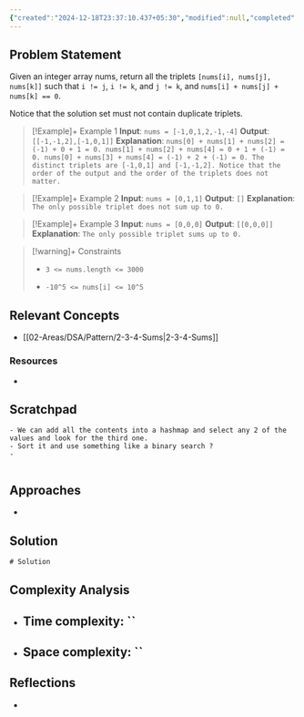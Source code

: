 ```yaml
---
{"created":"2024-12-18T23:37:10.437+05:30","modified":null,"completed":true,"redo":true,"Perfect":false,"publish":true,"Description":null,"leetcode-index":15,"link":"https://leetcode.com/problems/3sum","difficulty":"Medium","tags":["leetcode/array","leetcode/two-pointers","leetcode/sorting","programming/practice"],"PassFrontmatter":true,"updated":"2024-12-26T08:34:11.381+05:30"}
---
```



## Problem Statement
Given an integer array nums, return all the triplets `[nums[i], nums[j], nums[k]]` such that `i != j`, `i != k`, and `j != k`, and `nums[i] + nums[j] + nums[k] == 0`.

Notice that the solution set must not contain duplicate triplets.

 

>[!Example]+ Example 1
>**Input**: `nums = [-1,0,1,2,-1,-4]`
>**Output**: `[[-1,-1,2],[-1,0,1]]`
>**Explanation**: `nums[0] + nums[1] + nums[2] = (-1) + 0 + 1 = 0.
>nums[1] + nums[2] + nums[4] = 0 + 1 + (-1) = 0.
>nums[0] + nums[3] + nums[4] = (-1) + 2 + (-1) = 0.
>The distinct triplets are [-1,0,1] and [-1,-1,2].
>Notice that the order of the output and the order of the triplets does not matter.
>`

>[!Example]+ Example 2
>**Input**: `nums = [0,1,1]`
>**Output**: `[]`
>**Explanation**: `The only possible triplet does not sum up to 0.
>`

>[!Example]+ Example 3
>**Input**: `nums = [0,0,0]`
>**Output**: `[[0,0,0]]`
>**Explanation**: `The only possible triplet sums up to 0.
>`

>[!warning]+ Constraints
>- `3 <= nums.length <= 3000`
>
>- `-10^5 <= nums[i] <= 10^5`

## Relevant Concepts
- [[02-Areas/DSA/Pattern/2-3-4-Sums\|2-3-4-Sums]]


### Resources
- 

## Scratchpad
```
- We can add all the contents into a hashmap and select any 2 of the values and look for the third one. 
- Sort it and use something like a binary search ?
- 


```
## Approaches
- 
## Solution
```Java
# Solution
```

## Complexity Analysis
- Time complexity: ``
	- 
- Space complexity: ``
	- 

## Reflections
- 